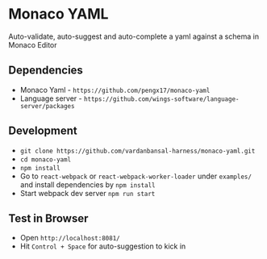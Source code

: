 # Monaco YAML

Auto-validate, auto-suggest and auto-complete a yaml against a schema in Monaco Editor

## Dependencies

- Monaco Yaml - `https://github.com/pengx17/monaco-yaml`
- Language server - `https://github.com/wings-software/language-server/packages`

## Development

- `git clone https://github.com/vardanbansal-harness/monaco-yaml.git`
- `cd monaco-yaml`
- `npm install`
- Go to `react-webpack` or `react-webpack-worker-loader` under `examples/` and install dependencies by `npm install`
- Start webpack dev server `npm run start`

## Test in Browser

- Open `http://localhost:8081/`
- Hit `Control + Space` for auto-suggestion to kick in
